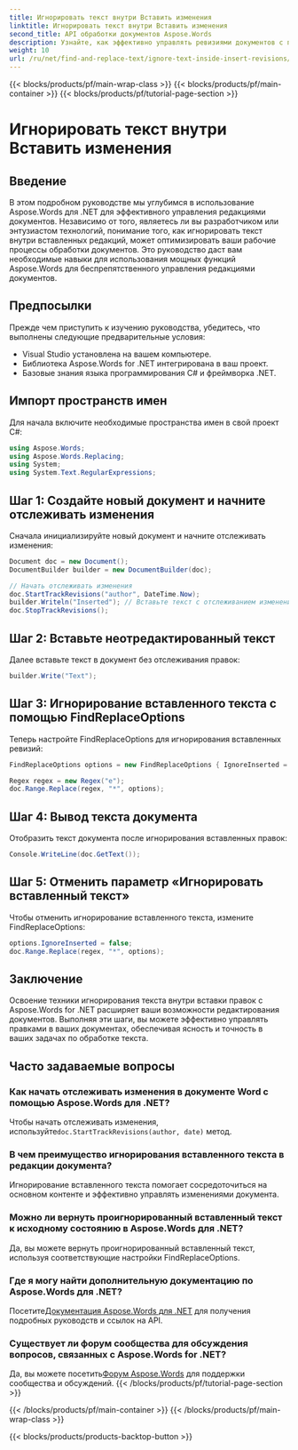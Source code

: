 ```yaml
---
title: Игнорировать текст внутри Вставить изменения
linktitle: Игнорировать текст внутри Вставить изменения
second_title: API обработки документов Aspose.Words
description: Узнайте, как эффективно управлять ревизиями документов с помощью Aspose.Words для .NET. Узнайте о методах игнорирования текста внутри вставок ревизий для упрощенного редактирования.
weight: 10
url: /ru/net/find-and-replace-text/ignore-text-inside-insert-revisions/
---
```


{{< blocks/products/pf/main-wrap-class >}}
{{< blocks/products/pf/main-container >}}
{{< blocks/products/pf/tutorial-page-section >}}

# Игнорировать текст внутри Вставить изменения

## Введение

В этом подробном руководстве мы углубимся в использование Aspose.Words для .NET для эффективного управления редакциями документов. Независимо от того, являетесь ли вы разработчиком или энтузиастом технологий, понимание того, как игнорировать текст внутри вставленных редакций, может оптимизировать ваши рабочие процессы обработки документов. Это руководство даст вам необходимые навыки для использования мощных функций Aspose.Words для беспрепятственного управления редакциями документов.

## Предпосылки

Прежде чем приступить к изучению руководства, убедитесь, что выполнены следующие предварительные условия:
- Visual Studio установлена на вашем компьютере.
- Библиотека Aspose.Words for .NET интегрирована в ваш проект.
- Базовые знания языка программирования C# и фреймворка .NET.

## Импорт пространств имен

Для начала включите необходимые пространства имен в свой проект C#:
```csharp
using Aspose.Words;
using Aspose.Words.Replacing;
using System;
using System.Text.RegularExpressions;
```

## Шаг 1: Создайте новый документ и начните отслеживать изменения

Сначала инициализируйте новый документ и начните отслеживать изменения:
```csharp
Document doc = new Document();
DocumentBuilder builder = new DocumentBuilder(doc);

// Начать отслеживать изменения
doc.StartTrackRevisions("author", DateTime.Now);
builder.Writeln("Inserted"); // Вставьте текст с отслеживанием изменений
doc.StopTrackRevisions();
```

## Шаг 2: Вставьте неотредактированный текст

Далее вставьте текст в документ без отслеживания правок:
```csharp
builder.Write("Text");
```

## Шаг 3: Игнорирование вставленного текста с помощью FindReplaceOptions

Теперь настройте FindReplaceOptions для игнорирования вставленных ревизий:
```csharp
FindReplaceOptions options = new FindReplaceOptions { IgnoreInserted = true };

Regex regex = new Regex("e");
doc.Range.Replace(regex, "*", options);
```

## Шаг 4: Вывод текста документа

Отобразить текст документа после игнорирования вставленных правок:
```csharp
Console.WriteLine(doc.GetText());
```

## Шаг 5: Отменить параметр «Игнорировать вставленный текст»

Чтобы отменить игнорирование вставленного текста, измените FindReplaceOptions:
```csharp
options.IgnoreInserted = false;
doc.Range.Replace(regex, "*", options);
```

## Заключение

Освоение техники игнорирования текста внутри вставки правок с Aspose.Words for .NET расширяет ваши возможности редактирования документов. Выполняя эти шаги, вы можете эффективно управлять правками в ваших документах, обеспечивая ясность и точность в ваших задачах по обработке текста.

## Часто задаваемые вопросы

### Как начать отслеживать изменения в документе Word с помощью Aspose.Words для .NET?
 Чтобы начать отслеживать изменения, используйте`doc.StartTrackRevisions(author, date)` метод.

### В чем преимущество игнорирования вставленного текста в редакции документа?
Игнорирование вставленного текста помогает сосредоточиться на основном контенте и эффективно управлять изменениями документа.

### Можно ли вернуть проигнорированный вставленный текст к исходному состоянию в Aspose.Words для .NET?
Да, вы можете вернуть проигнорированный вставленный текст, используя соответствующие настройки FindReplaceOptions.

### Где я могу найти дополнительную документацию по Aspose.Words для .NET?
 Посетите[Документация Aspose.Words для .NET](https://reference.aspose.com/words/net/) для получения подробных руководств и ссылок на API.

### Существует ли форум сообщества для обсуждения вопросов, связанных с Aspose.Words for .NET?
 Да, вы можете посетить[Форум Aspose.Words](https://forum.aspose.com/c/words/8) для поддержки сообщества и обсуждений.
{{< /blocks/products/pf/tutorial-page-section >}}

{{< /blocks/products/pf/main-container >}}
{{< /blocks/products/pf/main-wrap-class >}}

{{< blocks/products/products-backtop-button >}}
